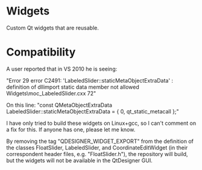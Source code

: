 Widgets
=======

Custom Qt widgets that are reusable.

Compatibility
=============
A user reported that in VS 2010 he is seeing:

"Error 29 error C2491: 'LabeledSlider::staticMetaObjectExtraData' : definition of dllimport static data member not allowed      Widgets\moc_LabeledSlider.cxx 72"

On this line:
"const QMetaObjectExtraData LabeledSlider::staticMetaObjectExtraData = {
    0,  qt_static_metacall };"

I have only tried to build these widgets on Linux+gcc, so I can't comment on a fix for this. If anyone has one, please let me know.

By removing the tag "QDESIGNER_WIDGET_EXPORT" from the definition of the classes FloatSlider, LabeledSlider, and CoordinateEditWidget 
(in their correspondent header files, e.g. "FloatSlider.h"), the repository will build, but the widgets will not be available in the QtDesigner GUI. 
